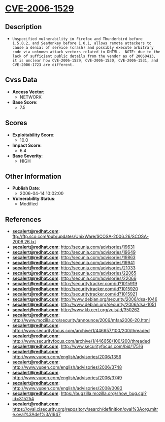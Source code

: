 
# [CVE-2006-1529](ftp://ftp.sco.com/pub/updates/UnixWare/SCOSA-2006.26/SCOSA-2006.26.txt)

## Description

- `Unspecified vulnerability in Firefox and Thunderbird before 1.5.0.2, and SeaMonkey before 1.0.1, allows remote attackers to cause a denial of service (crash) and possibly execute arbitrary code via unknown attack vectors related to DHTML.  NOTE: due to the lack of sufficient public details from the vendor as of 20060413, it is unclear how CVE-2006-1529, CVE-2006-1530, CVE-2006-1531, and CVE-2006-1723 are different.`

## Cvss Data

- **Access Vector**:
  - NETWORK
- **Base Score**:
  - 7.5

## Scores

- **Exploitability Score**:
  - 10.0
- **Impact Score**:
  - 6.4
- **Base Severity**:
  - HIGH

## Other Information

- **Publish Date**:
  - 2006-04-14 10:02:00
- **Vulnerability Status**:
  - Modified

## References

- **secalert@redhat.com**: ftp://ftp.sco.com/pub/updates/UnixWare/SCOSA-2006.26/SCOSA-2006.26.txt
- **secalert@redhat.com**: http://secunia.com/advisories/19631
- **secalert@redhat.com**: http://secunia.com/advisories/19649
- **secalert@redhat.com**: http://secunia.com/advisories/19863
- **secalert@redhat.com**: http://secunia.com/advisories/19941
- **secalert@redhat.com**: http://secunia.com/advisories/21033
- **secalert@redhat.com**: http://secunia.com/advisories/22065
- **secalert@redhat.com**: http://secunia.com/advisories/22066
- **secalert@redhat.com**: http://securitytracker.com/id?1015919
- **secalert@redhat.com**: http://securitytracker.com/id?1015920
- **secalert@redhat.com**: http://securitytracker.com/id?1015921
- **secalert@redhat.com**: http://www.debian.org/security/2006/dsa-1046
- **secalert@redhat.com**: http://www.debian.org/security/2006/dsa-1051
- **secalert@redhat.com**: http://www.kb.cert.org/vuls/id/350262
- **secalert@redhat.com**: http://www.mozilla.org/security/announce/2006/mfsa2006-20.html
- **secalert@redhat.com**: http://www.securityfocus.com/archive/1/446657/100/200/threaded
- **secalert@redhat.com**: http://www.securityfocus.com/archive/1/446658/100/200/threaded
- **secalert@redhat.com**: http://www.securityfocus.com/bid/17516
- **secalert@redhat.com**: http://www.vupen.com/english/advisories/2006/1356
- **secalert@redhat.com**: http://www.vupen.com/english/advisories/2006/3748
- **secalert@redhat.com**: http://www.vupen.com/english/advisories/2006/3749
- **secalert@redhat.com**: http://www.vupen.com/english/advisories/2008/0083
- **secalert@redhat.com**: https://bugzilla.mozilla.org/show_bug.cgi?id=315254
- **secalert@redhat.com**: https://oval.cisecurity.org/repository/search/definition/oval%3Aorg.mitre.oval%3Adef%3A1947

